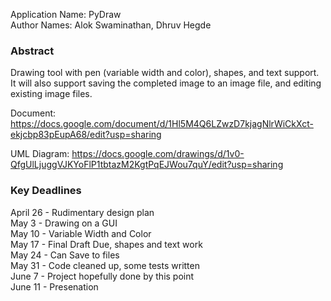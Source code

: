 Application Name: PyDraw <br />
Author Names: Alok Swaminathan, Dhruv Hegde <br />

### Abstract

Drawing tool with pen (variable width and color), shapes, and text support. It will also support saving the completed image to an image file, and editing existing image files.

Document: https://docs.google.com/document/d/1Hl5M4Q6LZwzD7kjagNlrWiCkXct-ekjcbp83pEupA68/edit?usp=sharing

UML Diagram: https://docs.google.com/drawings/d/1v0-QfgUlLjuggVJKYoFlP1tbtazM2KgtPqEJWou7quY/edit?usp=sharing

### Key Deadlines

April 26 - Rudimentary design plan <br />
May 3 - Drawing on a GUI <br />
May 10 - Variable Width and Color <br />
May 17 - Final Draft Due, shapes and text work <br />
May 24 - Can Save to files <br />
May 31 - Code cleaned up, some tests written <br />
June 7 - Project hopefully done by this point <br />
June 11 - Presenation <br />
